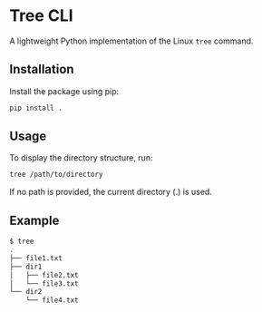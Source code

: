 # Tree CLI

A lightweight Python implementation of the Linux `tree` command.

## Installation

Install the package using pip:

```bash
pip install .
```

## Usage

To display the directory structure, run:

```bash
tree /path/to/directory
```

If no path is provided, the current directory (.) is used.

## Example

```bash
$ tree
.
├── file1.txt
├── dir1
│   ├── file2.txt
│   └── file3.txt
└── dir2
    └── file4.txt
```